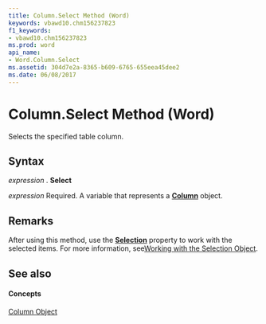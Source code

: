 ```yaml
---
title: Column.Select Method (Word)
keywords: vbawd10.chm156237823
f1_keywords:
- vbawd10.chm156237823
ms.prod: word
api_name:
- Word.Column.Select
ms.assetid: 304d7e2a-8365-b609-6765-655eea45dee2
ms.date: 06/08/2017
---
```



# Column.Select Method (Word)

Selects the specified table column.


## Syntax

 _expression_ . **Select**

 _expression_ Required. A variable that represents a **[Column](Word.Column.md)** object.


## Remarks

After using this method, use the  **[Selection](Word.Selection.md)** property to work with the selected items. For more information, see[Working with the Selection Object](http://msdn.microsoft.com/library/a1ef7e48-5a0f-d278-4b67-7b96f4e24052%28Office.15%29.aspx).


## See also


#### Concepts


[Column Object](Word.Column.md)

